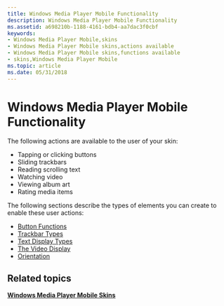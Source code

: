 ```yaml
---
title: Windows Media Player Mobile Functionality
description: Windows Media Player Mobile Functionality
ms.assetid: a698210b-1188-4161-bdb4-aa7dac3f0cbf
keywords:
- Windows Media Player Mobile,skins
- Windows Media Player Mobile skins,actions available
- Windows Media Player Mobile skins,functions available
- skins,Windows Media Player Mobile
ms.topic: article
ms.date: 05/31/2018
---
```


# Windows Media Player Mobile Functionality

The following actions are available to the user of your skin:

-   Tapping or clicking buttons
-   Sliding trackbars
-   Reading scrolling text
-   Watching video
-   Viewing album art
-   Rating media items

The following sections describe the types of elements you can create to enable these user actions:

-   [Button Functions](button-functions.md)
-   [Trackbar Types](trackbar-types.md)
-   [Text Display Types](text-display-types.md)
-   [The Video Display](the-video-display.md)
-   [Orientation](orientation.md)

## Related topics

<dl> <dt>

[**Windows Media Player Mobile Skins**](windows-media-player-mobile-skins.md)
</dt> </dl>

 

 




